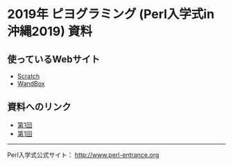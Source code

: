 # 2019年 ピヨグラミング (Perl入学式in沖縄2019) 資料

## 使っているWebサイト

- [Scratch](https://scratch.mit.edu/)
- [WandBox](https://wandbox.org/)

## 資料へのリンク

- [第1回](1st/slide.md)
- [第1回](2nd/slide.md)

---

Perl入学式公式サイト： <http://www.perl-entrance.org>
